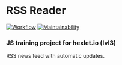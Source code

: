 # RSS Reader
[![Workflow](https://github.com/timursus/frontend-project-lvl3/workflows/Node%20CI/badge.svg)](https://github.com/timursus/frontend-project-lvl3/actions)
[![Maintainability](https://api.codeclimate.com/v1/badges/fbef2685d4816ad21b6c/maintainability)](https://codeclimate.com/github/timursus/frontend-project-lvl3/maintainability)

### JS training project for hexlet.io (lvl3)

RSS news feed with automatic updates.
